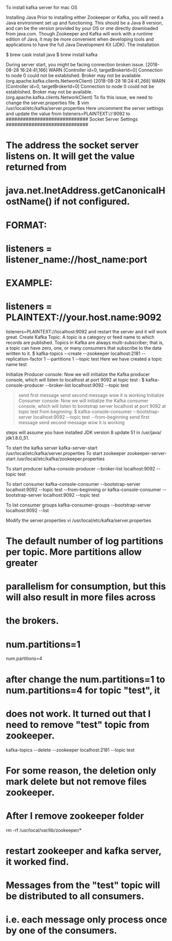 To install kafka server for mac OS

Installing Java
Prior to installing either Zookeeper or Kafka, you will need a Java 
environment set up and functioning. This should be a Java 8 version, and can 
be the version provided by your OS or one directly downloaded from java.com. 
Though Zookeeper and Kafka will work with a runtime edition of Java, it may 
be more convenient when developing tools and applications to have the full 
Java Development Kit (JDK). The installation


$ brew cask install java
$ brew install kafka

During server start, you might be facing connection broken issue.
[2018-08-28 16:24:41,166] WARN [Controller id=0, targetBrokerId=0] Connection to node 0 could not be established. Broker may not be available. (org.apache.kafka.clients.NetworkClient)
[2018-08-28 16:24:41,268] WARN [Controller id=0, targetBrokerId=0] Connection to node 0 could not be established. Broker may not be available. (org.apache.kafka.clients.NetworkClient)
To fix this issue, we need to change the server.properties file.
$ vim /usr/local/etc/kafka/server.properties
Here uncomment the server settings and update the value from
listeners=PLAINTEXT://:9092
to
############################# Socket Server Settings #############################
# The address the socket server listens on. It will get the value returned from 
# java.net.InetAddress.getCanonicalHostName() if not configured.
#   FORMAT:
#     listeners = listener_name://host_name:port
#   EXAMPLE:
#     listeners = PLAINTEXT://your.host.name:9092
listeners=PLAINTEXT://localhost:9092
and restart the server and it will work great.
Create Kafka Topic:
A topic is a category or feed name to which records are published. Topics in Kafka are always multi-subscriber; that is, a topic can have zero, one, or many consumers that subscribe to the data written to it.
$ kafka-topics --create --zookeeper localhost:2181 --replication-factor 1 --partitions 1 --topic test
Here we have created a topic name test


Initialize Producer console:
Now we will initialize the Kafka producer console, which will listen to localhost at port 9092 at topic test :
$ kafka-console-producer --broker-list localhost:9092 --topic test
>send first message
>send second message
>wow it is working
Initialize Consumer console:
Now we will initialize the Kafka consumer console, which will listen to bootstrap server localhost at port 9092 at topic test from beginning:
$ kafka-console-consumer --bootstrap-server localhost:9092 --topic test --from-beginning
send first message
send second message
wow it is working


steps will assume you have installed JDK version 8 update 51 in /usr/java/ jdk1.8.0_51.


To start the kafka server
kafka-server-start /usr/local/etc/kafka/server.properties
To start zookeeper
zookeeper-server-start /usr/local/etc/kafka/zookeeper.properties

To start producer 
kafka-console-producer --broker-list localhost:9092 --topic test

To start consumer
kafka-console-consumer --bootstrap-server localhost:9092 --topic test --from-beginning
or 
kafka-console-consumer --bootstrap-server localhost:9092 --topic test

To list consumer groups
kafka-consumer-groups --bootstrap-server localhost:9092 --list


Modify the server.properties
vi /usr/local/etc/kafka/server.properties


# The default number of log partitions per topic. More partitions allow greater
# parallelism for consumption, but this will also result in more files across
# the brokers.
# num.partitions=1
num.partitions=4

# after change the num.partitions=1 to num.partitions=4 for topic "test", it
# does not work. It turned out that I need to remove "test" topic from zookeeper.
kafka-topics --delete --zookeeper localhost:2181  --topic test

# For some reason, the deletion only mark delete but not remove files zookeeper.
# After I remove zookeeper folder
rm -rf /usr/local/var/lib/zookeeper/*
# restart zookeeper and kafka server, it worked find.

# Messages from the "test" topic will be distributed to all consumers.
# i.e. each message only process once by one of the consumers.

